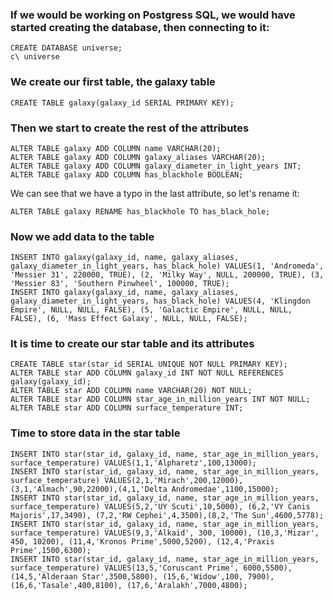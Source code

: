 ### If we would be working on Postgress SQL, we would have started creating the database, then connecting to it:
```
CREATE DATABASE universe;
c\ universe
```
### We create our first table, the galaxy table
```
CREATE TABLE galaxy(galaxy_id SERIAL PRIMARY KEY);
```
### Then we start to create the rest of the attributes
```
ALTER TABLE galaxy ADD COLUMN name VARCHAR(20);
ALTER TABLE galaxy ADD COLUMN galaxy_aliases VARCHAR(20);
ALTER TABLE galaxy ADD COLUMN galaxy_diameter_in_light_years INT;
ALTER TABLE galaxy ADD COLUMN has_blackhole BOOLEAN;
```
We can see that we have a typo in the last attribute, so let's rename it:
```
ALTER TABLE galaxy RENAME has_blackhole TO has_black_hole;
```
### Now we add data to the table
```
INSERT INTO galaxy(galaxy_id, name, galaxy_aliases, galaxy_diameter_in_light_years, has_black_hole) VALUES(1, 'Andromeda', 'Messier 31', 220000, TRUE), (2, 'Milky Way', NULL, 200000, TRUE), (3, 'Messier 83', 'Southern Pinwheel', 100000, TRUE);
INSERT INTO galaxy(galaxy_id, name, galaxy_aliases, galaxy_diameter_in_light_years, has_black_hole) VALUES(4, 'Klingdon Empire', NULL, NULL, FALSE), (5, 'Galactic Empire', NULL, NULL, FALSE), (6, 'Mass Effect Galaxy', NULL, NULL, FALSE);
```
### It is time to create our star table and its attributes
```
CREATE TABLE star(star_id SERIAL UNIQUE NOT NULL PRIMARY KEY);
ALTER TABLE star ADD COLUMN galaxy_id INT NOT NULL REFERENCES galaxy(galaxy_id);
ALTER TABLE star ADD COLUMN name VARCHAR(20) NOT NULL;
ALTER TABLE star ADD COLUMN star_age_in_million_years INT NOT NULL;
ALTER TABLE star ADD COLUMN surface_temperature INT;
```
### Time to store data in the star table
```
INSERT INTO star(star_id, galaxy_id, name, star_age_in_million_years, surface_temperature) VALUES(1,1,'Alpharetz',100,13000);
INSERT INTO star(star_id, galaxy_id, name, star_age_in_million_years, surface_temperature) VALUES(2,1,'Mirach',200,12000), (3,1,'Almach',90,22000),(4,1,'Delta Andromedae',1100,15000);
INSERT INTO star(star_id, galaxy_id, name, star_age_in_million_years, surface_temperature) VALUES(5,2,'UY Scuti',10,5000), (6,2,'VY Canis Majoris',17,3490), (7,2,'RW Cephei',4,3500),(8,2,'The Sun',4600,5778);
INSERT INTO star(star_id, galaxy_id, name, star_age_in_million_years, surface_temperature) VALUES(9,3,'Alkaid', 300, 10000), (10,3,'Mizar', 450, 10200), (11,4,'Kronos Prime',5000,5200), (12,4,'Praxis Prime',1500,6300);
INSERT INTO star(star_id, galaxy_id, name, star_age_in_million_years, surface_temperature) VALUES(13,5,'Coruscant Prime', 6000,5500), (14,5,'Alderaan Star',3500,5800), (15,6,'Widow',100, 7900), (16,6,'Tasale',400,8100), (17,6,'Aralakh',7000,4800);
```
